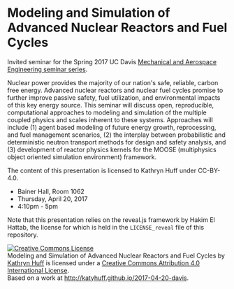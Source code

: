 # Modeling and Simulation of Advanced Nuclear Reactors and Fuel Cycles

Invited seminar for the Spring 2017 UC Davis [Mechanical and Aerospace
Engineering seminar series](https://moorepants.github.io/mae297/). 

Nuclear power provides the majority of our nation's safe, reliable, carbon free
energy. Advanced nuclear reactors and nuclear fuel cycles promise to further
improve passive safety, fuel utilization, and environmental impacts of this key
energy source. This seminar will discuss open, reproducible, computational
approaches to modeling and simulation of the multiple coupled physics and
scales inherent to these systems. Approaches will include (1) agent based
modeling of future energy growth, reprocessing, and fuel management scenarios,
(2) the interplay between probabilistic and deterministic neutron transport
methods for design and safety analysis, and (3) development of reactor physics
kernels for the MOOSE (multiphysics object oriented simulation environment)
framework.

The content of this presentation is licensed to Kathryn Huff under CC-BY-4.0.

- Bainer Hall, Room 1062
- Thursday, April 20, 2017
- 4:10pm - 5pm


Note that this presentation relies on the reveal.js framework by Hakim El
Hattab, the license for which is held in the `LICENSE_reveal` file of this
repository. 

<a rel="license" href="http://creativecommons.org/licenses/by/4.0/"><img alt="Creative Commons License" style="border-width:0" src="https://i.creativecommons.org/l/by/4.0/88x31.png" /></a><br /><span xmlns:dct="http://purl.org/dc/terms/" property="dct:title">Modeling and Simulation of Advanced Nuclear Reactors and Fuel Cycles</span> by <a xmlns:cc="http://creativecommons.org/ns#" href="http://katyhuff.github.io" property="cc:attributionName" rel="cc:attributionURL">Kathryn Huff</a> is licensed under a <a rel="license" href="http://creativecommons.org/licenses/by/4.0/">Creative Commons Attribution 4.0 International License</a>.<br />Based on a work at <a xmlns:dct="http://purl.org/dc/terms/" href="http://katyhuff.github.io/2017-04-20-davis" rel="dct:source">http://katyhuff.github.io/2017-04-20-davis</a>.
